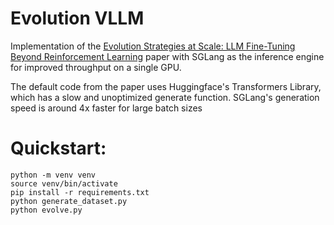 # Evolution VLLM

Implementation of the [Evolution Strategies at Scale: LLM Fine-Tuning Beyond Reinforcement Learning](https://arxiv.org/pdf/2509.24372) paper with SGLang as the inference engine for improved throughput on a single GPU. 

The default code from the paper uses Huggingface's Transformers Library, which has a slow and unoptimized generate function. SGLang's generation speed is around 4x faster for large batch sizes

# Quickstart: 

```
python -m venv venv
source venv/bin/activate
pip install -r requirements.txt
python generate_dataset.py
python evolve.py
```

